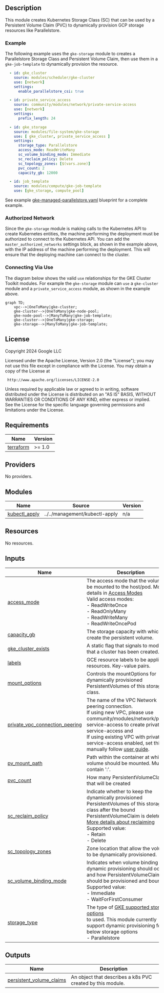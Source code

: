 ## Description

This module creates Kubernetes Storage Class (SC) that can be used by a Persistent Volume Claim (PVC)
to dynamically provision GCP storage resources like Parallelstore.

### Example

The following example uses the `gke-storage` module to creates a Parallelstore Storage Class and Persistent Volume Claim,
then use them in a `gke-job-template` to dynamically provision the resource.

```yaml
  - id: gke_cluster
    source: modules/scheduler/gke-cluster
    use: [network]
    settings:
      enable_parallelstore_csi: true

  - id: private_service_access
    source: community/modules/network/private-service-access
    use: [network]
    settings:
      prefix_length: 24

  - id: gke_storage
    source: modules/file-system/gke-storage
    use: [ gke_cluster, private_service_access ]
    settings:
      storage_type: Parallelstore
      access_mode: ReadWriteMany
      sc_volume_binding_mode: Immediate
      sc_reclaim_policy: Delete
      sc_topology_zones: [$(vars.zone)]
      pvc_count: 2
      capacity_gb: 12000

  - id: job_template
    source: modules/compute/gke-job-template
    use: [gke_storage, compute_pool]
```

See example
[gke-managed-parallelstore.yaml](../../../examples/README.md#gke-managed-parallelstoreyaml--) blueprint
for a complete example.

### Authorized Network

Since the `gke-storage` module is making calls to the Kubernetes API
to create Kubernetes entities, the machine performing the deployment must be
authorized to connect to the Kubernetes API. You can add the
`master_authorized_networks` settings block, as shown in the example above, with
the IP address of the machine performing the deployment. This will ensure that
the deploying machine can connect to the cluster.

### Connecting Via Use

The diagram below shows the valid `use` relationships for the GKE Cluster Toolkit
modules. For example the `gke-storage` module can `use` a
`gke-cluster` module and a `private_service_access` module, as shown in the example above.

```mermaid
graph TD;
    vpc-->|OneToMany|gke-cluster;
    gke-cluster-->|OneToMany|gke-node-pool;
    gke-node-pool-->|ManyToMany|gke-job-template;
    gke-cluster-->|OneToMany|gke-storage;
    gke-storage-->|ManyToMany|gke-job-template;
```

## License

<!-- BEGINNING OF PRE-COMMIT-TERRAFORM DOCS HOOK -->
Copyright 2024 Google LLC

Licensed under the Apache License, Version 2.0 (the "License");
you may not use this file except in compliance with the License.
You may obtain a copy of the License at

     http://www.apache.org/licenses/LICENSE-2.0

Unless required by applicable law or agreed to in writing, software
distributed under the License is distributed on an "AS IS" BASIS,
WITHOUT WARRANTIES OR CONDITIONS OF ANY KIND, either express or implied.
See the License for the specific language governing permissions and
limitations under the License.

## Requirements

| Name | Version |
|------|---------|
| <a name="requirement_terraform"></a> [terraform](#requirement\_terraform) | >= 1.0 |

## Providers

No providers.

## Modules

| Name | Source | Version |
|------|--------|---------|
| <a name="module_kubectl_apply"></a> [kubectl\_apply](#module\_kubectl\_apply) | ../../management/kubectl-apply | n/a |

## Resources

No resources.

## Inputs

| Name | Description | Type | Default | Required |
|------|-------------|------|---------|:--------:|
| <a name="input_access_mode"></a> [access\_mode](#input\_access\_mode) | The access mode that the volume can be mounted to the host/pod. More details in [Access Modes](https://kubernetes.io/docs/concepts/storage/persistent-volumes/#access-modes)<br/>Valid access modes:<br/>- ReadWriteOnce<br/>- ReadOnlyMany<br/>- ReadWriteMany<br/>- ReadWriteOncePod | `string` | n/a | yes |
| <a name="input_capacity_gb"></a> [capacity\_gb](#input\_capacity\_gb) | The storage capacity with which to create the persistent volume. | `number` | n/a | yes |
| <a name="input_gke_cluster_exists"></a> [gke\_cluster\_exists](#input\_gke\_cluster\_exists) | A static flag that signals to modules that a cluster has been created. | `bool` | `false` | no |
| <a name="input_labels"></a> [labels](#input\_labels) | GCE resource labels to be applied to resources. Key-value pairs. | `map(string)` | n/a | yes |
| <a name="input_mount_options"></a> [mount\_options](#input\_mount\_options) | Controls the mountOptions for dynamically provisioned PersistentVolumes of this storage class. | `string` | `null` | no |
| <a name="input_private_vpc_connection_peering"></a> [private\_vpc\_connection\_peering](#input\_private\_vpc\_connection\_peering) | The name of the VPC Network peering connection.<br/>If using new VPC, please use community/modules/network/private-service-access to create private-service-access and<br/>If using existing VPC with private-service-access enabled, set this manually follow [user guide](https://cloud.google.com/parallelstore/docs/vpc). | `string` | `null` | no |
| <a name="input_pv_mount_path"></a> [pv\_mount\_path](#input\_pv\_mount\_path) | Path within the container at which the volume should be mounted. Must not contain ':'. | `string` | `"/data"` | no |
| <a name="input_pvc_count"></a> [pvc\_count](#input\_pvc\_count) | How many PersistentVolumeClaims that will be created | `number` | `1` | no |
| <a name="input_sc_reclaim_policy"></a> [sc\_reclaim\_policy](#input\_sc\_reclaim\_policy) | Indicate whether to keep the dynamically provisioned PersistentVolumes of this storage class after the bound PersistentVolumeClaim is deleted.<br/>[More details about reclaiming](https://kubernetes.io/docs/concepts/storage/persistent-volumes/#reclaiming)<br/>Supported value:<br/>- Retain<br/>- Delete | `string` | n/a | yes |
| <a name="input_sc_topology_zones"></a> [sc\_topology\_zones](#input\_sc\_topology\_zones) | Zone location that allow the volumes to be dynamically provisioned. | `list(string)` | `null` | no |
| <a name="input_sc_volume_binding_mode"></a> [sc\_volume\_binding\_mode](#input\_sc\_volume\_binding\_mode) | Indicates when volume binding and dynamic provisioning should occur and how PersistentVolumeClaims should be provisioned and bound.<br/>Supported value:<br/>- Immediate<br/>- WaitForFirstConsumer | `string` | `"WaitForFirstConsumer"` | no |
| <a name="input_storage_type"></a> [storage\_type](#input\_storage\_type) | The type of [GKE supported storage options](https://cloud.google.com/kubernetes-engine/docs/concepts/storage-overview)<br/>to used. This module currently support dynamic provisioning for the below storage options<br/>- Parallelstore | `string` | n/a | yes |

## Outputs

| Name | Description |
|------|-------------|
| <a name="output_persistent_volume_claims"></a> [persistent\_volume\_claims](#output\_persistent\_volume\_claims) | An object that describes a k8s PVC created by this module. |
<!-- END OF PRE-COMMIT-TERRAFORM DOCS HOOK -->
